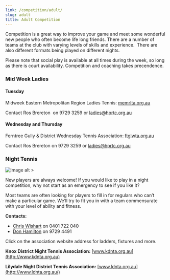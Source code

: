```yaml
---
link: /competition/adult/
slug: adult
title: Adult Competition
---
```


Competition is a great way to improve your game and meet some wonderful new people who often become life long friends. There are a number of teams at the club with varying levels of skills and experience.  There are also different formats being played on different nights.

Please note that social play is available at all times during the week, so long as there is court availability. Competition and coaching takes precendence.

### Mid Week Ladies

#### Tuesday

Midweek Eastern Metropolitan Region Ladies Tennis: [memrlta.org.au](http://memrlta.org.au)

Contact Ros Brereton  on 9729 3259 or [ladies@hprtc.org.au](mailto:ladies@hprtc.org.au)

#### Wednesday and Thursday

Ferntree Gully & District Wednesday Tennis Association: [ftglwta.org.au](http://ftglwta.org.au)

Contact Ros Brereton on 9729 3259 or [ladies@hprtc.org.au](mailto:ladies@hprtc.org.au)

### Night Tennis

![image alt >](/media/DSC_7835.jpg)

New players are always welcome! If you would like to play in a night competition, why not start as an emergency to see if you like it?

Most teams are often looking for players to fill in for regulars who can’t make a particular game. We’ll try to fit you in with a team commensurate with your level of ability and fitness.

**Contacts:**

  * [Chris Wishart](mailto:night@hprtc.org.au) on 0401 722 040 
  * [Don Hamilton](mailto:night1@hprtc.org.au) on 9729 4491

Click on the association website address for ladders, fixtures and more.

**Knox District Night Tennis Association:** [www.kdnta.org.au](http://www.kdnta.org.au)

**Lilydale Night District Tennis Association:** [www.ldnta.org.au](http://www.ldnta.org.au/)









